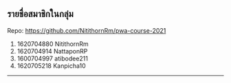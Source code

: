 ## รายชื่อสมาชิกในกลุ่ม

Repo: <https://github.com/NitithornRm/pwa-course-2021>

1. 1620704880 NitithornRm
2. 1620704914 NattaponRP
3. 1600704997 atibodee211
4. 1620705218 Kanpicha10

----------------------------